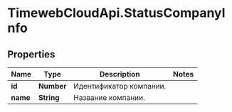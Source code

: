 # TimewebCloudApi.StatusCompanyInfo

## Properties

Name | Type | Description | Notes
------------ | ------------- | ------------- | -------------
**id** | **Number** | Идентификатор компании. | 
**name** | **String** | Название компании. | 


